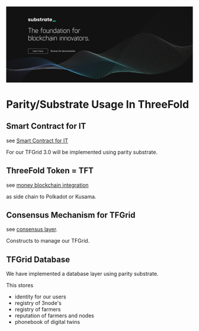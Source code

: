 

![](img/parity.jpg)

# Parity/Substrate Usage In ThreeFold

## Smart Contract for IT

see [Smart Contract for IT](smartcontract_it)

For our TFGrid 3.0 will be implemented using parity substrate.

## ThreeFold Token = TFT

see [money blockchain integration](money_blockchain_partity_link)

as side chain to Polkadot or Kusama.

## Consensus Mechanism for TFGrid

see [consensus layer](consensus3).

Constructs to manage our TFGrid.

## TFGrid Database

We have implemented a database layer using parity substrate.

This stores

- identity for our users
- registry of 3node's
- registry of farmers
- reputation of farmers and nodes
- phonebook of digital twins